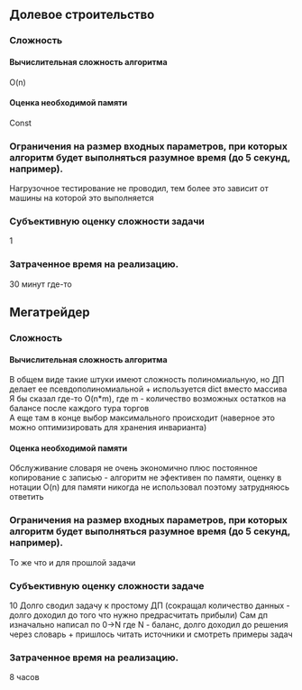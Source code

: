 ## Долевое строительство
### Сложность
#### Вычислительная сложность алгоритма
O(n)
#### Оценка необходимой памяти
Const
### Ограничения на размер входных параметров, при которых алгоритм будет выполняться разумное время (до 5 секунд, например).
Нагрузочное тестирование не проводил, тем более это зависит от машины на которой это выполняется
### Субъективную оценку сложности задачи 
1
### Затраченное время на реализацию.
30 минут где-то

## Мегатрейдер
### Сложность
#### Вычислительная сложность алгоритма
В общем виде такие штуки имеют сложность полиномиальную, но ДП делает ее псевдополиномиальной + используется dict вместо массива  
Я бы сказал где-то O(n*m), где m - количество возможных остатков на балансе после каждого тура торгов  
А еще там в конце выбор максимального происходит (наверное это можно оптимизировать для хранения инварианта) 
#### Оценка необходимой памяти
Обслуживание словаря не очень экономично плюс постоянное копирование с записью - алгоритм не эфективен по памяти, оценку в нотации O(n) для памяти никогда не использовал поэтому затрудняюсь ответить
### Ограничения на размер входных параметров, при которых алгоритм будет выполняться разумное время (до 5 секунд, например).
То же что и для прошлой задачи
### Субъективную оценку сложности задаче
10
Долго сводил задачу к простому ДП (сокращал количество данных - долго доходил до того что нужно предрасчитать прибыли)
Сам дп изначально написал по 0->N где N - баланс, долго доходил до решения через словарь + пришлось читать источники и смотреть примеры задач 
### Затраченное время на реализацию.
8 часов